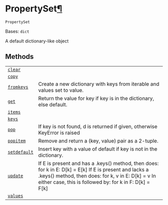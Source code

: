 # PropertySet[¶](#propertyset "Permalink to this headline")

<span id="undefined" />

`PropertySet`

Bases: `dict`

A default dictionary-like object

## Methods

|                                                                                                                                              |                                                                                                                                                                                                                               |
| -------------------------------------------------------------------------------------------------------------------------------------------- | ----------------------------------------------------------------------------------------------------------------------------------------------------------------------------------------------------------------------------- |
| [`clear`](qiskit.transpiler.PropertySet.clear#qiskit.transpiler.PropertySet.clear "qiskit.transpiler.PropertySet.clear")                     |                                                                                                                                                                                                                               |
| [`copy`](qiskit.transpiler.PropertySet.copy#qiskit.transpiler.PropertySet.copy "qiskit.transpiler.PropertySet.copy")                         |                                                                                                                                                                                                                               |
| [`fromkeys`](qiskit.transpiler.PropertySet.fromkeys#qiskit.transpiler.PropertySet.fromkeys "qiskit.transpiler.PropertySet.fromkeys")         | Create a new dictionary with keys from iterable and values set to value.                                                                                                                                                      |
| [`get`](qiskit.transpiler.PropertySet.get#qiskit.transpiler.PropertySet.get "qiskit.transpiler.PropertySet.get")                             | Return the value for key if key is in the dictionary, else default.                                                                                                                                                           |
| [`items`](qiskit.transpiler.PropertySet.items#qiskit.transpiler.PropertySet.items "qiskit.transpiler.PropertySet.items")                     |                                                                                                                                                                                                                               |
| [`keys`](qiskit.transpiler.PropertySet.keys#qiskit.transpiler.PropertySet.keys "qiskit.transpiler.PropertySet.keys")                         |                                                                                                                                                                                                                               |
| [`pop`](qiskit.transpiler.PropertySet.pop#qiskit.transpiler.PropertySet.pop "qiskit.transpiler.PropertySet.pop")                             | If key is not found, d is returned if given, otherwise KeyError is raised                                                                                                                                                     |
| [`popitem`](qiskit.transpiler.PropertySet.popitem#qiskit.transpiler.PropertySet.popitem "qiskit.transpiler.PropertySet.popitem")             | Remove and return a (key, value) pair as a 2-tuple.                                                                                                                                                                           |
| [`setdefault`](qiskit.transpiler.PropertySet.setdefault#qiskit.transpiler.PropertySet.setdefault "qiskit.transpiler.PropertySet.setdefault") | Insert key with a value of default if key is not in the dictionary.                                                                                                                                                           |
| [`update`](qiskit.transpiler.PropertySet.update#qiskit.transpiler.PropertySet.update "qiskit.transpiler.PropertySet.update")                 | If E is present and has a .keys() method, then does: for k in E: D\[k] = E\[k] If E is present and lacks a .keys() method, then does: for k, v in E: D\[k] = v In either case, this is followed by: for k in F: D\[k] = F\[k] |
| [`values`](qiskit.transpiler.PropertySet.values#qiskit.transpiler.PropertySet.values "qiskit.transpiler.PropertySet.values")                 |                                                                                                                                                                                                                               |
